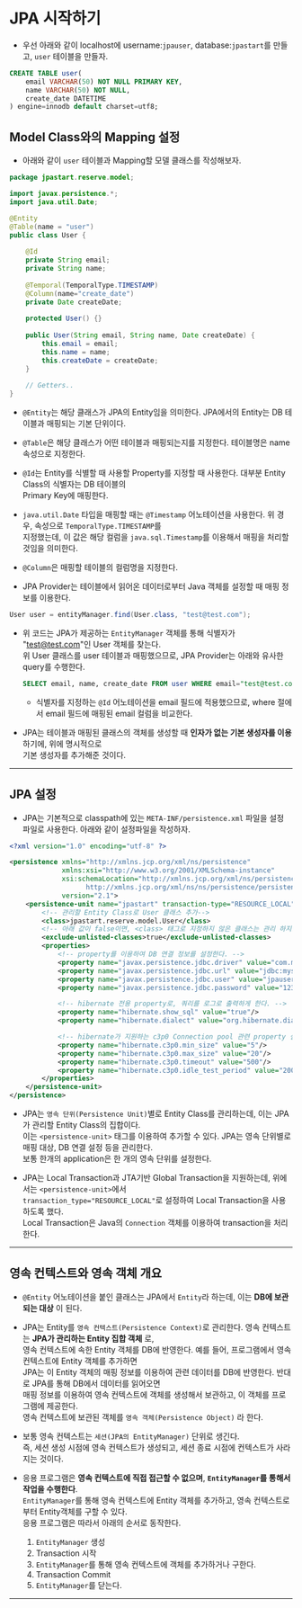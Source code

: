 <h1>JPA 시작하기</h2>

* 우선 아래와 같이 localhost에 username:`jpauser`, database:`jpastart`를 만들고, `user` 테이블을 만들자.
```sql
CREATE TABLE user(
    email VARCHAR(50) NOT NULL PRIMARY KEY,
    name VARCHAR(50) NOT NULL,
    create_date DATETIME
) engine=innodb default charset=utf8;
```

<h2>Model Class와의 Mapping 설정</h2>

* 아래와 같이 `user` 테이블과 Mapping할 모델 클래스를 작성해보자.
```java
package jpastart.reserve.model;

import javax.persistence.*;
import java.util.Date;

@Entity
@Table(name = "user")
public class User {
    
    @Id
    private String email;
    private String name;
    
    @Temporal(TemporalType.TIMESTAMP)
    @Column(name="create_date")
    private Date createDate;
    
    protected User() {}
    
    public User(String email, String name, Date createDate) {
        this.email = email;
        this.name = name;
        this.createDate = createDate;
    }
    
    // Getters..
}
```

* `@Entity`는 해당 클래스가 JPA의 Entity임을 의미한다. JPA에서의 Entity는 DB 테이블과 매핑되는 기본 단위이다.
* `@Table`은 해당 클래스가 어떤 테이블과 매핑되는지를 지정한다. 테이블명은 name 속성으로 지정한다.
* `@Id`는 Entity를 식별할 때 사용할 Property를 지정할 때 사용한다. 대부분 Entity Class의 식별자는 DB 테이블의   
  Primary Key에 매핑한다.
* `java.util.Date` 타입을 매핑할 때는 `@Timestamp` 어노테이션을 사용한다. 위 경우, 속성으로 `TemporalType.TIMESTAMP`를   
  지정했는데, 이 값은 해당 컬럼을 `java.sql.Timestamp`를 이용해서 매핑을 처리할 것임을 의미한다.
* `@Column`은 매핑할 테이블의 컬럼명을 지정한다.

* JPA Provider는 테이블에서 읽어온 데이터로부터 Java 객체를 설정할 때 매핑 정보를 이용한다.
```java
User user = entityManager.find(User.class, "test@test.com");
```
  * 위 코드는 JPA가 제공하는 `EntityManager` 객체를 통해 식별자가 "test@test.com"인 User 객체를 찾는다.   
    위 User 클래스를 user 테이블과 매핑했으므로, JPA Provider는 아래와 유사한 query를 수행한다.
    ```sql
    SELECT email, name, create_date FROM user WHERE email="test@test.com";
    ```

    * 식별자를 지정하는 `@Id` 어노테이션을 email 필드에 적용했으므로, where 절에서 email 필드에 매핑된 email 컬럼을 비교한다.

* JPA는 테이블과 매핑된 클래스의 객체를 생성할 때 __인자가 없는 기본 생성자를 이용__ 하기에, 위에 명시적으로   
  기본 생성자를 추가해준 것이다.
<hr/>

<h2>JPA 설정</h2>

* JPA는 기본적으로 classpath에 있는 `META-INF/persistence.xml` 파일을 설정 파일로 사용한다. 아래와 같이 설정파일을 작성하자.
```xml
<?xml version="1.0" encoding="utf-8" ?>

<persistence xmlns="http://xmlns.jcp.org/xml/ns/persistence"
             xmlns:xsi="http://www.w3.org/2001/XMLSchema-instance"
             xsi:schemaLocation="http://xmlns.jcp.org/xml/ns/persistence
                   http://xmlns.jcp.org/xml/ns/ns/persistence/persistence_2_1.xsd"
             version="2.1">
    <persistence-unit name="jpastart" transaction-type="RESOURCE_LOCAL">
        <!-- 관리할 Entity Class로 User 클래스 추가-->
        <class>jpastart.reserve.model.User</class>
        <!-- 아래 값이 false이면, <class> 태그로 지정하지 않은 클래스는 관리 하지 않는다.-->
        <exclude-unlisted-classes>true</exclude-unlisted-classes>
        <properties>
            <!-- property를 이용하여 DB 연결 정보를 설정한다. -->
            <property name="javax.persistence.jdbc.driver" value="com.mysql.jdbc.Driver"/>
            <property name="javax.persistence.jdbc.url" value="jdbc:mysql://localhost/jpastart?characterEncoding=utf8"/>
            <property name="javax.persistence.jdbc.user" value="jpauser"/>
            <property name="javax.persistence.jdbc.password" value="1234"/>

            <!-- hibernate 전용 property로, 쿼리를 로그로 출력하게 한다. -->
            <property name="hibernate.show_sql" value="true"/>
            <property name="hibernate.dialect" value="org.hibernate.dialect.MySQL5InnoDBDialect"/>

            <!-- hibernate가 지원하는 c3p0 Connection pool 관련 property 설정 -->
            <property name="hibernate.c3p0.min_size" value="5"/>
            <property name="hibernate.c3p0.max_size" value="20"/>
            <property name="hibernate.c3p0.timeout" value="500"/>
            <property name="hibernate.c3p0.idle_test_period" value="2000"/>
        </properties>
    </persistence-unit>
</persistence>
```

* JPA는 `영속 단위(Persistence Unit)`별로 Entity Class를 관리하는데, 이는 JPA가 관리할 Entity Class의 집합이다.   
  이는 `<persistence-unit>` 태그를 이용하여 추가할 수 있다. JPA는 영속 단위별로 매핑 대상, DB 연결 설정 등을 관리한다.   
  보통 한개의 application은 한 개의 영속 단위를 설정한다.

* JPA는 Local Transaction과 JTA기반 Global Transaction을 지원하는데, 위에서는 `<persistence-unit>`에서   
  `transaction_type="RESOURCE_LOCAL"`로 설정하여 Local Transaction을 사용하도록 했다.   
  Local Transaction은 Java의 `Connection` 객체를 이용하여 transaction을 처리한다.

<hr/>

<h2>영속 컨텍스트와 영속 객체 개요</h2>

* `@Entity` 어노테이션을 붙인 클래스는 JPA에서 `Entity`라 하는데, 이는 __DB에 보관되는 대상__ 이 된다.
* JPA는 Entity를 `영속 컨텍스트(Persistence Context)`로 관리한다. 영속 컨텍스트는 __JPA가 관리하는 Entity 집합 객체__ 로,   
  영속 컨텍스트에 속한 Entity 객체를 DB에 반영한다. 예를 들어, 프로그램에서 영속 컨텍스트에 Entity 객체를 추가하면   
  JPA는 이 Entity 객체의 매핑 정보를 이용하여 관련 데이터를 DB에 반영한다. 반대로 JPA를 통해 DB에서 데이터를 읽어오면   
  매핑 정보를 이용하여 영속 컨텍스트에 객체를 생성해서 보관하고, 이 객체를 프로그램에 제공한다.   
  영속 컨텍스트에 보관된 객체를 `영속 객체(Persistence Object)` 라 한다.

* 보통 영속 컨텍스트는 `세션(JPA의 EntityManager)` 단위로 생긴다.   
  즉, 세션 생성 시점에 영속 컨텍스트가 생성되고, 세션 종료 시점에 컨텍스트가 사라지는 것이다.

* 응용 프로그램은 __영속 컨텍스트에 직접 접근할 수 없으며__, __`EntityManager`를 통해서 작업을 수행한다__.   
  `EntityManager`를 통해 영속 컨텍스트에 Entity 객체를 추가하고, 영속 컨텍스트로부터 Entity객체를 구할 수 있다.   
  응용 프로그램은 따라서 아래의 순서로 동작한다.
  1. `EntityManager` 생성
  2. Transaction 시작
  3. `EntityManager`를 통해 영속 컨텍스트에 객체를 추가하거나 구한다.
  4. Transaction Commit
  5. `EntityManager`를 닫는다.
<hr/>
